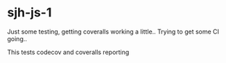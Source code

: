 sjh-js-1
========

Just some testing, getting coveralls working a little..
Trying to get some CI going..

This tests codecov and coveralls reporting
